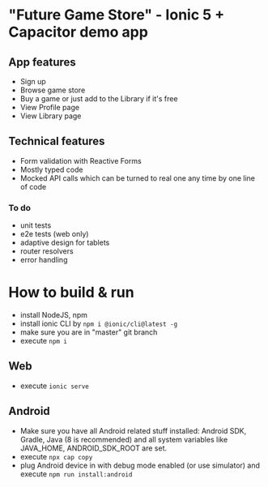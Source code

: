 # "Future Game Store" - Ionic 5 + Capacitor demo app

## App features

- Sign up
- Browse game store
- Buy a game or just add to the Library if it's free
- View Profile page
- View Library page

## Technical features

- Form validation with Reactive Forms
- Mostly typed code
- Mocked API calls which can be turned to real one any time by one line of code

### To do

- unit tests
- e2e tests (web only)
- adaptive design for tablets
- router resolvers
- error handling

# How to build & run

- install NodeJS, npm
- install ionic CLI by ```npm i @ionic/cli@latest -g``` 
- make sure you are in "master" git branch
- execute ```npm i```

## Web

- execute ```ionic serve```

## Android

- Make sure you have all Android related stuff installed: Android SDK, Gradle, Java (8 is recommended) and all system variables like JAVA_HOME, ANDROID_SDK_ROOT are set.
- execute ```npx cap copy```
- plug Android device in with debug mode enabled (or use simulator) and execute ```npm run install:android```